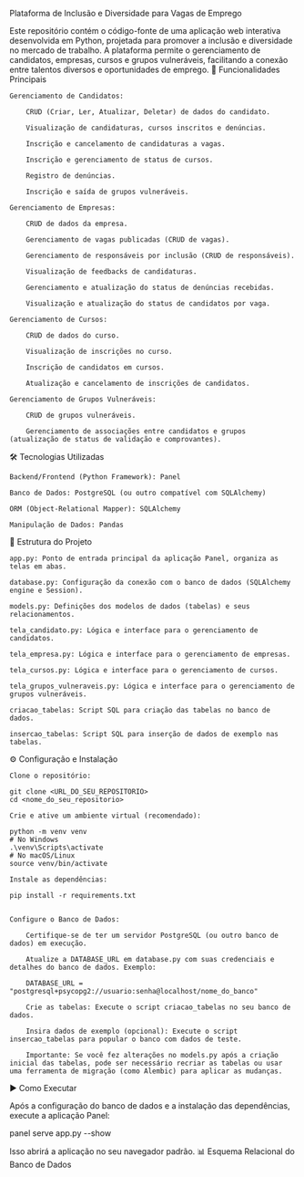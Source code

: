 Plataforma de Inclusão e Diversidade para Vagas de Emprego

Este repositório contém o código-fonte de uma aplicação web interativa desenvolvida em Python, projetada para promover a inclusão e diversidade no mercado de trabalho. A plataforma permite o gerenciamento de candidatos, empresas, cursos e grupos vulneráveis, facilitando a conexão entre talentos diversos e oportunidades de emprego.
🚀 Funcionalidades Principais

    Gerenciamento de Candidatos:

        CRUD (Criar, Ler, Atualizar, Deletar) de dados do candidato.

        Visualização de candidaturas, cursos inscritos e denúncias.

        Inscrição e cancelamento de candidaturas a vagas.

        Inscrição e gerenciamento de status de cursos.

        Registro de denúncias.

        Inscrição e saída de grupos vulneráveis.

    Gerenciamento de Empresas:

        CRUD de dados da empresa.

        Gerenciamento de vagas publicadas (CRUD de vagas).

        Gerenciamento de responsáveis por inclusão (CRUD de responsáveis).

        Visualização de feedbacks de candidaturas.

        Gerenciamento e atualização do status de denúncias recebidas.

        Visualização e atualização do status de candidatos por vaga.

    Gerenciamento de Cursos:

        CRUD de dados do curso.

        Visualização de inscrições no curso.

        Inscrição de candidatos em cursos.

        Atualização e cancelamento de inscrições de candidatos.

    Gerenciamento de Grupos Vulneráveis:

        CRUD de grupos vulneráveis.

        Gerenciamento de associações entre candidatos e grupos (atualização de status de validação e comprovantes).

🛠️ Tecnologias Utilizadas

    Backend/Frontend (Python Framework): Panel

    Banco de Dados: PostgreSQL (ou outro compatível com SQLAlchemy)

    ORM (Object-Relational Mapper): SQLAlchemy

    Manipulação de Dados: Pandas

📂 Estrutura do Projeto

    app.py: Ponto de entrada principal da aplicação Panel, organiza as telas em abas.

    database.py: Configuração da conexão com o banco de dados (SQLAlchemy engine e Session).

    models.py: Definições dos modelos de dados (tabelas) e seus relacionamentos.

    tela_candidato.py: Lógica e interface para o gerenciamento de candidatos.

    tela_empresa.py: Lógica e interface para o gerenciamento de empresas.

    tela_cursos.py: Lógica e interface para o gerenciamento de cursos.

    tela_grupos_vulneraveis.py: Lógica e interface para o gerenciamento de grupos vulneráveis.

    criacao_tabelas: Script SQL para criação das tabelas no banco de dados.

    insercao_tabelas: Script SQL para inserção de dados de exemplo nas tabelas.

⚙️ Configuração e Instalação

    Clone o repositório:

    git clone <URL_DO_SEU_REPOSITORIO>
    cd <nome_do_seu_repositorio>

    Crie e ative um ambiente virtual (recomendado):

    python -m venv venv
    # No Windows
    .\venv\Scripts\activate
    # No macOS/Linux
    source venv/bin/activate

    Instale as dependências:

    pip install -r requirements.txt


    Configure o Banco de Dados:

        Certifique-se de ter um servidor PostgreSQL (ou outro banco de dados) em execução.

        Atualize a DATABASE_URL em database.py com suas credenciais e detalhes do banco de dados. Exemplo:

        DATABASE_URL = "postgresql+psycopg2://usuario:senha@localhost/nome_do_banco"

        Crie as tabelas: Execute o script criacao_tabelas no seu banco de dados.

        Insira dados de exemplo (opcional): Execute o script insercao_tabelas para popular o banco com dados de teste.

        Importante: Se você fez alterações no models.py após a criação inicial das tabelas, pode ser necessário recriar as tabelas ou usar uma ferramenta de migração (como Alembic) para aplicar as mudanças.

▶️ Como Executar

Após a configuração do banco de dados e a instalação das dependências, execute a aplicação Panel:

panel serve app.py --show

Isso abrirá a aplicação no seu navegador padrão.
📊 Esquema Relacional do Banco de Dados
